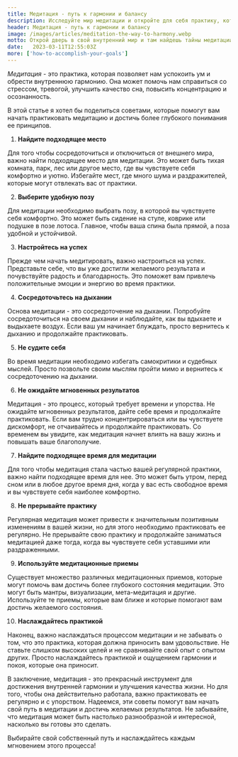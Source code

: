 ```yaml
---
title: Медитация - путь к гармонии и балансу
description: Исследуйте мир медитации и откройте для себя практику, которая поможет вам достичь гармонии и баланса. Узнайте, как медитация может улучшить ваше физическое и эмоциональное благополучие, а также научитесь контролировать свои мысли и управлять своим вниманием
header: Медитация - путь к гармонии и балансу
image: /images/articles/meditation-the-way-to-harmony.webp
motto: Открой дверь в свой внутренний мир и там найдешь тайны медитации - ключ к гармонии и балансу, который преобразит твою жизнь
date:	2023-03-11T12:55:03Z
more: ['how-to-accomplish-your-goals']
---
```

_Медитация_ - это практика, которая позволяет нам успокоить ум и обрести внутреннюю гармонию. Она может помочь нам справиться со стрессом, тревогой, улучшить качество сна, повысить концентрацию и осознанность.

В этой статье я хотел бы поделиться советами, которые помогут вам начать практиковать медитацию и достичь более глубокого понимания ее принципов.

1. **Найдите подходящее место**

Для того чтобы сосредоточиться и отключиться от внешнего мира, важно найти подходящее место для медитации. Это может быть тихая комната, парк, лес или другое место, где вы чувствуете себя комфортно и уютно. Избегайте мест, где много шума и раздражителей, которые могут отвлекать вас от практики.

2. **Выберите удобную позу**

Для медитации необходимо выбрать позу, в которой вы чувствуете себя комфортно. Это может быть сидение на стуле, коврике или подушке в позе лотоса. Главное, чтобы ваша спина была прямой, а поза удобной и устойчивой.

3. **Настройтесь на успех**

Прежде чем начать медитировать, важно настроиться на успех. Представьте себе, что вы уже достигли желаемого результата и почувствуйте радость и благодарность. Это поможет вам привлечь положительные эмоции и энергию во время практики.

4. **Сосредоточьтесь на дыхании**

Основа медитации - это сосредоточение на дыхании. Попробуйте сосредоточиться на своем дыхании и наблюдайте, как вы вдыхаете и выдыхаете воздух. Если ваш ум начинает блуждать, просто вернитесь к дыханию и продолжайте практиковать.

5. **Не судите себя**

Во время медитации необходимо избегать самокритики и судебных мыслей. Просто позвольте своим мыслям пройти мимо и вернитесь к сосредоточению на дыхании.

6. **Не ожидайте мгновенных результатов**

Медитация - это процесс, который требует времени и упорства. Не ожидайте мгновенных результатов, дайте себе время и продолжайте практиковать. Если вам трудно концентрироваться или вы чувствуете дискомфорт, не отчаивайтесь и продолжайте практиковать. Со временем вы увидите, как медитация начнет влиять на вашу жизнь и повышать ваше благополучие.

7. **Найдите подходящее время для медитации**

Для того чтобы медитация стала частью вашей регулярной практики, важно найти подходящее время для нее. Это может быть утром, перед сном или в любое другое время дня, когда у вас есть свободное время и вы чувствуете себя наиболее комфортно.

8. **Не прерывайте практику**

Регулярная медитация может привести к значительным позитивным изменениям в вашей жизни, но для этого необходимо практиковать ее регулярно. Не прерывайте свою практику и продолжайте заниматься медитацией даже тогда, когда вы чувствуете себя уставшими или раздраженными.

9. **Используйте медитационные приемы**

Существует множество различных медитационных приемов, которые могут помочь вам достичь более глубокого состояния медитации. Это могут быть мантры, визуализации, мета-медитация и другие. Используйте те приемы, которые вам ближе и которые помогают вам достичь желаемого состояния.

10. **Наслаждайтесь практикой**

Наконец, важно наслаждаться процессом медитации и не забывать о том, что это практика, которая должна приносить вам удовольствие. Не ставьте слишком высоких целей и не сравнивайте свой опыт с опытом других. Просто наслаждайтесь практикой и ощущением гармонии и покоя, которые она приносит.

  
В заключение, медитация - это прекрасный инструмент для достижения внутренней гармонии и улучшения качества жизни. Но для того, чтобы она действительно работала, важно практиковать ее регулярно и с упорством. Надеемся, эти советы помогут вам начать свой путь в медитации и достичь желаемых результатов. Не забывайте, что медитация может быть настолько разнообразной и интересной, насколько вы готовы это сделать.

  
Выбирайте свой собственный путь и наслаждайтесь каждым мгновением этого процесса!
